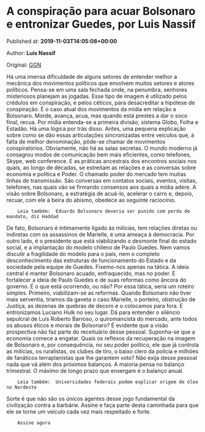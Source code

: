 
# A conspiração para acuar Bolsonaro e entronizar Guedes, por Luis Nassif

Published at: **2019-11-03T14:05:08+00:00**

Author: **Luis Nassif**

Original: [GGN](https://jornalggn.com.br/crise/a-conspiracao-para-acuar-bolsonaro-e-entronizar-guedes-por-luis-nassif/)

Há uma imensa dificuldade de alguns setores de entender melhor a mecânica dos movimentos políticos que envolvem muitos setores e atores políticos. Pensa-se em uma sala fechada onde, na penumbra, senhores misteriosos planejam as jogadas.
Esse tipo de imagem é utilizado pelos crédulos em conspiração, e pelos céticos, para desacreditar a hipótese de conspiração.
É o caso atual dos movimentos da mídia em relação a Bolsonaro. Morde, avança, acua, mas quando está prestes a dar o soco final, recua. Por mídia entenda-se a primeira divisão, sistema Globo, Folha e Estadão.
Há uma lógica por trás disso.
Antes, uma pequena explicação sobre como se dão essas articulações sincronizadas entre veículos que, à falta de melhor denominação, pôde-se chamar de movimentos conspiratórios. Obviamente, não há as salas secretas. O mundo moderno já consagrou modos de comunicação bem mais eficientes, como telefones, Skype, web conference. E as práticas ancestrais dos encontros sociais nos quais, ao longo de décadas, se estreitam as relações e as conversas sobre economia e política e Poder.
O chamado poder do mercado tem muitas linhas de transmissão.
São conversas em contatos sociais, eventos, visitas, telefones, nas quais vão se firmando consensos aos quais a mídia adere.
A visão sobre Bolsonaro, a estratégia de acuá-lo, acelerar o carro e, depois, recuar, com ele à beira do abismo, obedece ao seguinte raciocínio.

        Leia também:  Eduardo Bolsonaro deveria ser punido com perda de mandato, diz Haddad
      
De fato, Bolsonaro é intimamente ligado às milícias, tem relações diretas ou indiretas com os assassinos de Marielle, é uma ameaça à democracia.
Por outro lado, é o presidente que está viabilizando o desmonte final do estado social, e a implantação do modelo chileno de Paulo Guedes.
Nem vamos discutir a fragilidade do modelo para o país, nem o completo desconhecimento das estruturas de funcionamento do Estado e da sociedade pela equipe de Guedes. Fixemo-nos apenas na tática.
A ideia central é manter Bolsonaro acuado, enfraquecido, mas no poder. E fortalecer a ideia de Paulo Guedes e de suas reformas como âncora do governo. É o que está ocorrendo, ou não?
Por essa tática, seria um roteiro simples.
Primeiro, viabilizam-se as reformas. Quando Bolsonaro não tiver mais serventia, tiramos da gaveta o caso Marielle, o porteiro, obstrução de Justiça, as dezenas de quebras de decoro e o colocamos para fora. E entronizamos Luciano Hulk no seu lugar.
Dá para entender o silêncio sepulcral de Luis Roberto Barroso, o quiromancista do mercado, ante todos os abusos éticos e morais de Bolsonaro?
É evidente que a visão prospectiva não faz parte do receituário desse pessoal. Suponha-se que a economia comece a engatar. Quais os reflexos da recuperação na imagem de Bolsonaro e, por consequência, no seu poder político, ele que já controla as milícias, os ruralistas, os clubes de tiro, o baixo clero da polícia e milhões de fanáticos terraplanistas que lhe garantem voto?
Não exija desse pessoal nada que vá além dos próximos balanços. A maioria pensa no balanço trimestral. O máximo de longo prazo que enxergam é o balanço anual.

        Leia também:  Universidades federais podem explicar origem de óleo no Nordeste
      
Sorte é que não são os únicos agentes desse jogo fundamental da civilização contra a barbárie.
Assine e faça parte desta caminhada para que ele se torne um veículo cada vez mais respeitado e forte.

        Assine agora
      
